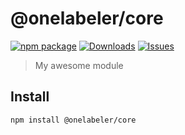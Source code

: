 # @onelabeler/core

[![npm package][npm-img]][npm-url]
[![Downloads][downloads-img]][downloads-url]
[![Issues][issues-img]][issues-url]

> My awesome module

## Install

```bash
npm install @onelabeler/core
```

[downloads-img]: https://img.shields.io/npm/dt/@onelabeler/core
[downloads-url]: https://www.npmtrends.com/@onelabeler/core
[npm-img]: https://img.shields.io/npm/v/@onelabeler/core
[npm-url]: https://www.npmjs.com/package/@onelabeler/core
[issues-img]: https://img.shields.io/github/issues/OneLabeler/test
[issues-url]: https://github.com/OneLabeler/test/issues

